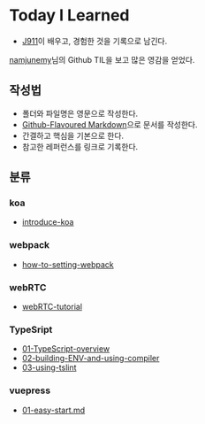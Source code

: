 # Today I Learned
- [J911](https://github.com/J911)이 배우고, 경험한 것을 기록으로 남긴다.

[namjunemy](https://github.com/namjunemy)님의 Github TIL을 보고 많은 영감을 얻었다.

## 작성법
- 폴더와 파일명은 영문으로 작성한다.
- [Github-Flavoured Markdown](https://guides.github.com/features/mastering-markdown/)으로 문서를 작성한다.
- 간결하고 핵심을 기본으로 한다.
- 참고한 레퍼런스를 링크로 기록한다.

## 분류
### koa
- [introduce-koa](https://github.com/J911/TIL/blob/master/koa/introduce-koa.md)

### webpack
- [how-to-setting-webpack](https://github.com/J911/TIL/blob/master/webpack/how-to-setting-webpack.md)

### webRTC
- [webRTC-tutorial](https://github.com/J911/TIL/blob/master/webRTC/webRTC-tutorial.md)

### TypeSript
- [01-TypeScript-overview](https://github.com/J911/TIL/blob/master/TypeScript/01-TypeScript-overview.md)
- [02-building-ENV-and-using-compiler](https://github.com/J911/TIL/blob/master/TypeScript/02-building-ENV-and-using-compiler.md)
- [03-using-tslint](https://github.com/J911/TIL/blob/master/TypeScript/03-using-tslint.md)

### vuepress
- [01-easy-start.md](https://github.com/J911/TIL/blob/master/vuepress/01-easy-start.md)
